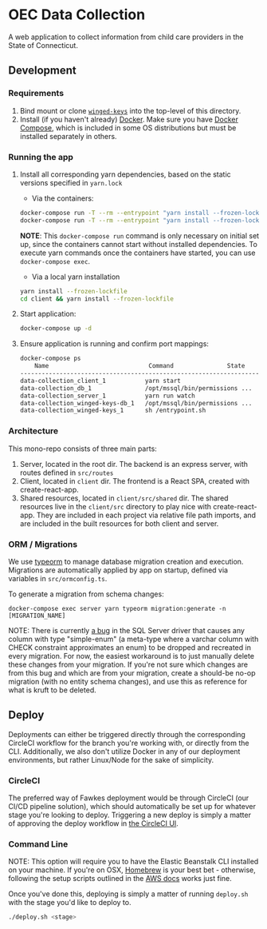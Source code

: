 # OEC Data Collection

A web application to collect information from child care providers in the State of Connecticut.

## Development

### Requirements
1. Bind mount or clone [`winged-keys`](https://github.com/ctoec/winged-keys) into the top-level of this directory.
1. Install (if you haven't already) [Docker](https://hub.docker.com/search?q=&type=edition&offering=community). Make sure you have [Docker Compose](https://docs.docker.com/compose/install/), which is included in some OS distributions but must be installed separately in others.

### Running the app
1. Install all corresponding yarn dependencies, based on the static versions specified in `yarn.lock`


    - Via the containers:
    ```sh
    docker-compose run -T --rm --entrypoint "yarn install --frozen-lockfile --network-concurrency 1" client
    docker-compose run -T --rm --entrypoint "yarn install --frozen-lockfile" server
    ```
    **NOTE**: This `docker-compose run` command is only necessary on initial set up, since the containers cannot start without installed dependencies. To execute yarn commands once the containers have started, you can use `docker-compose exec`.


    - Via a local yarn installation
    ```sh
    yarn install --frozen-lockfile
    cd client && yarn install --frozen-lockfile
    ```
1. Start application:
    ```sh
    docker-compose up -d
    ```
1. Ensure application is running and confirm port mappings:
    ```sh
    docker-compose ps
        Name                            Command               State           Ports                
    --------------------------------------------------------------------------------------------------       
    data-collection_client_1           yarn start                       Up      0.0.0.0:5000->3000/tcp       
    data-collection_db_1               /opt/mssql/bin/permissions ...   Up      1433/tcp
    data-collection_server_1           yarn run watch                   Up      0.0.0.0:5001->3000/tcp       
    data-collection_winged-keys-db_1   /opt/mssql/bin/permissions ...   Up      1433/tcp                     
    data-collection_winged-keys_1      sh /entrypoint.sh                Up      0.0.0.0:5050->5050/tcp       

    ```

### Architecture
This mono-repo consists of three main parts:
1. Server, located in the root dir. The backend is an express server, with routes defined in `src/routes`
1. Client, located in `client` dir. The frontend is a React SPA, created with create-react-app.
1. Shared resources, located in `client/src/shared` dir. The shared resources live in the `client/src` directory to play nice with create-react-app. They are included in each project via relative file path imports, and are included in the built resources for both client and server.

### ORM / Migrations
We use [typeorm](https://typeorm.io/) to manage database migration creation and execution.
Migrations are automatically applied by app on startup, defined via variables in `src/ormconfig.ts`.

To generate a migration from schema changes:
```
docker-compose exec server yarn typeorm migration:generate -n [MIGRATION_NAME]
```

NOTE: There is currently [a bug](https://github.com/typeorm/typeorm/issues/4897)
 in the SQL Server driver that causes any column with type "simple-enum"
(a meta-type where a varchar column with CHECK constraint approximates an enum)
to be dropped and recreated in every migration. For now, the easiest workaround
is to just manually delete these changes from your migration. If you're not sure
which changes are from this bug and which are from your migration, create a
should-be no-op migration (with no entity schema changes), and use this as
reference for what is kruft to be deleted.

## Deploy

Deployments can either be triggered directly through the corresponding CircleCI workflow for the branch you're working with, or directly from the CLI.  Additionally, we also don't utilize Docker in any of our deployment environments, but rather Linux/Node for the sake of simplicity.

### CircleCI
The preferred way of Fawkes deployment would be through CircleCI (our CI/CD pipeline solution), which should automatically be set up for whatever stage you're looking to deploy.  Triggering a new deploy is simply a matter of approving the deploy workflow in [the CircleCI UI](https://app.circleci.com/pipelines/github/ctoec/data-collection).

### Command Line
NOTE: This option will require you to have the Elastic Beanstalk CLI installed on your machine.  If you're on OSX, [Homebrew](https://formulae.brew.sh/formula/aws-elasticbeanstalk) is your best bet - otherwise, following the setup scripts outlined in the [AWS docs](https://docs.aws.amazon.com/elasticbeanstalk/latest/dg/eb-cli3-install.html) works just fine.

Once you've done this, deploying is simply a matter of running `deploy.sh` with the stage you'd like to deploy to.

```bash
./deploy.sh <stage>
```
